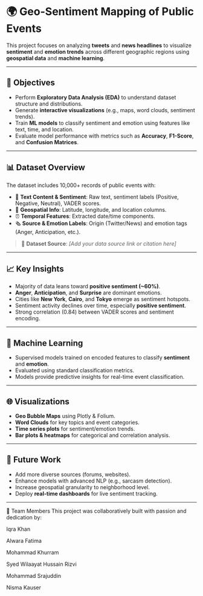 # 🌍 Geo-Sentiment Mapping of Public Events

This project focuses on analyzing **tweets** and **news headlines** to visualize **sentiment** and **emotion trends** across different geographic regions using **geospatial data** and **machine learning**.

---

## 📌 Objectives

- Perform **Exploratory Data Analysis (EDA)** to understand dataset structure and distributions.
- Generate **interactive visualizations** (e.g., maps, word clouds, sentiment trends).
- Train **ML models** to classify sentiment and emotion using features like text, time, and location.
- Evaluate model performance with metrics such as **Accuracy**, **F1-Score**, and **Confusion Matrices**.

---

## 📊 Dataset Overview

The dataset includes 10,000+ records of public events with:

- 📝 **Text Content & Sentiment**: Raw text, sentiment labels (Positive, Negative, Neutral), VADER scores.
- 📍 **Geospatial Info**: Latitude, longitude, and location columns.
- ⏰ **Temporal Features**: Extracted date/time components.
- 🗞️ **Source & Emotion Labels**: Origin (Twitter/News) and emotion tags (Anger, Anticipation, etc.).

> 📌 **Dataset Source**: *[Add your data source link or citation here]*

---

## 📈 Key Insights

- Majority of data leans toward **positive sentiment (~60%)**.
- **Anger**, **Anticipation**, and **Surprise** are dominant emotions.
- Cities like **New York**, **Cairo**, and **Tokyo** emerge as sentiment hotspots.
- Sentiment activity declines over time, especially **positive sentiment**.
- Strong correlation (0.84) between VADER scores and sentiment encoding.

---

## 🧠 Machine Learning

- Supervised models trained on encoded features to classify **sentiment** and **emotion**.
- Evaluated using standard classification metrics.
- Models provide predictive insights for real-time event classification.

---

## 🌐 Visualizations

- **Geo Bubble Maps** using Plotly & Folium.
- **Word Clouds** for key topics and event categories.
- **Time series plots** for sentiment/emotion trends.
- **Bar plots & heatmaps** for categorical and correlation analysis.

---

## 🔮 Future Work

- Add more diverse sources (forums, websites).
- Enhance models with advanced NLP (e.g., sarcasm detection).
- Increase geospatial granularity to neighborhood level.
- Deploy **real-time dashboards** for live sentiment tracking.

---

👥 Team Members
This project was collaboratively built with passion and dedication by:

Iqra Khan

Alwara Fatima

Mohammad Khurram

Syed Wilaayat Hussain Rizvi

Mohammad Srajuddin

Nisma Kauser


